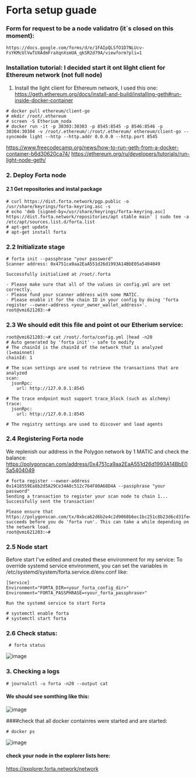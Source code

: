 # Forta setup guade
### Form for request to be a node validatro (it`s closed on this moment):
```https://docs.google.com/forms/d/e/1FAIpQLSfO1D7NLUcv-FsYKMcUlVwTUXAdmFraXqnXsmUA_qkSR2d79A/viewform?pli=1```

### Installation tutorial: I decided start it ont lilght client for Ethereum network (not full node)


1. Install the light client for Ethereum network, I used this one:
https://geth.ethereum.org/docs/install-and-build/installing-geth#run-inside-docker-container
```
# docker pull ethereum/client-go
# mkdir /root/.ethereum
# screen -S Etherium_noda
# docker run -it -p 30303:30303 -p 8545:8545 -p 8546:8546 -p 30304:30304 -v /root/.ethereum/:/root/.ethereum/ ethereum/client-go --syncmode light --http --http.addr 0.0.0.0 --http.port 8545
```
https://www.freecodecamp.org/news/how-to-run-geth-from-a-docker-container-b6d30620ca74/ 
https://ethereum.org/ru/developers/tutorials/run-light-node-geth/

### 2. Deploy Forta node
#### 2.1 Get repositories and instal package
```
# curl https://dist.forta.network/pgp.public -o /usr/share/keyrings/forta-keyring.asc -s
# echo 'deb [signed-by=/usr/share/keyrings/forta-keyring.asc] https://dist.forta.network/repositories/apt stable main' | sudo tee -a /etc/apt/sources.list.d/forta.list
# apt-get update
# apt-get install forta
```
### 2.2 Initializate stage
```
# forta init --passphrase "your password"
Scanner address: 0x4751ca9aa2EaA551d26d1993A14BbE05a5404049

Successfully initialized at /root/.forta

- Please make sure that all of the values in config.yml are set correctly.
- Please fund your scanner address with some MATIC.
- Please enable it for the chain ID in your config by doing 'forta register --owner-address <your_owner_wallet_address>'.
root@vmi621203:~#
```

### 2.3 We should edit this file and point ot our Etherium service:
```
root@vmi621203:~# cat /root/.forta/config.yml |head -n20
# Auto generated by 'forta init' - safe to modify
# The chainId is the chainId of the network that is analyzed (1=mainnet)
chainId: 1

# The scan settings are used to retrieve the transactions that are analyzed
scan:
  jsonRpc:
    url: http://127.0.0.1:8545

# The trace endpoint must support trace_block (such as alchemy)
trace:
  jsonRpc:
    url: http://127.0.0.1:8545

# The registry settings are used to discover and load agents
```
### 2.4 Registering Forta node
We replenish our address in the Polygon network by 1 MATIC and check the balance:
https://polygonscan.com/address/0x4751ca9aa2EaA551d26d1993A14BbE05a5404049  

```
# forta register --owner-address 0x1418559Ea8b2d5A29Ce34A8c512c764F80A68D4A --passphrase "your password"
Sending a transaction to register your scan node to chain 1...
Successfully sent the transaction!

Please ensure that https://polygonscan.com/tx/0xbca62d6b2e4c2d9068b6ec1bc251c8b23d6cd31fe42b33df829beea62d5f6adf succeeds before you do 'forta run'. This can take a while depending on the network load.
root@vmi621203:~#
```
### 2.5 Node start
Before start I've edited and created these environment for my service:
To override systemd service environment, you can set the variables in /etc/systemd/system/forta.service.d/env.conf like:
```
[Service]
Environment="FORTA_DIR=<your_forta_config_dir>"
Environment="FORTA_PASSPHRASE=<your_forta_passphrase>"

Run the systemd service to start Forta

# systemctl enable forta
# systemctl start forta
```
### 2.6 Check status:
```
 # forta status
```
![image](https://user-images.githubusercontent.com/7540778/164965620-e7640965-9c12-4606-9570-3eeec49606d2.png)


### 3. Checking a logs
```
# journalctl -u forta -n20 --output cat
```
#### We should see somthing like this:
![image](https://user-images.githubusercontent.com/7540778/164965771-041e8e70-d252-475c-b3f4-7c3389faf0ac.png)

####check that all docker containres were started and are started:
```
# docker ps
```
![image](https://user-images.githubusercontent.com/7540778/164965835-60aaafb8-76b9-424c-b650-84c385ca4fe0.png)

#### check your node in the explorer lists here:
https://explorer.forta.network/network 
